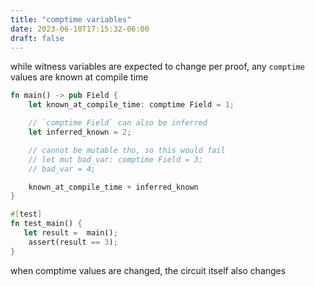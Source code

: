 ```yaml
---
title: "comptime variables"
date: 2023-06-10T17:15:32-06:00
draft: false
---
```


while witness variables are expected to change per proof, any `comptime` values are known at compile time

```rust {.codebox}
fn main() -> pub Field {
    let known_at_compile_time: comptime Field = 1;

    // `comptime Field` can also be inferred
    let inferred_known = 2;

    // cannot be mutable tho, so this would fail
    // let mut bad_var: comptime Field = 3;
    // bad_var = 4;

    known_at_compile_time + inferred_known
}

#[test]
fn test_main() {
   let result =  main();
    assert(result == 3);
}
```

when comptime values are changed, the circuit itself also changes
